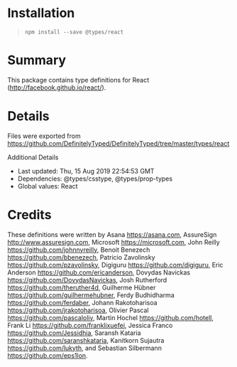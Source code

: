 # Installation
> `npm install --save @types/react`

# Summary
This package contains type definitions for React (http://facebook.github.io/react/).

# Details
Files were exported from https://github.com/DefinitelyTyped/DefinitelyTyped/tree/master/types/react

Additional Details
 * Last updated: Thu, 15 Aug 2019 22:54:53 GMT
 * Dependencies: @types/csstype, @types/prop-types
 * Global values: React

# Credits
These definitions were written by Asana <https://asana.com>, AssureSign <http://www.assuresign.com>, Microsoft <https://microsoft.com>, John Reilly <https://github.com/johnnyreilly>, Benoit Benezech <https://github.com/bbenezech>, Patricio Zavolinsky <https://github.com/pzavolinsky>, Digiguru <https://github.com/digiguru>, Eric Anderson <https://github.com/ericanderson>, Dovydas Navickas <https://github.com/DovydasNavickas>, Josh Rutherford <https://github.com/theruther4d>, Guilherme Hübner <https://github.com/guilhermehubner>, Ferdy Budhidharma <https://github.com/ferdaber>, Johann Rakotoharisoa <https://github.com/jrakotoharisoa>, Olivier Pascal <https://github.com/pascaloliv>, Martin Hochel <https://github.com/hotell>, Frank Li <https://github.com/franklixuefei>, Jessica Franco <https://github.com/Jessidhia>, Saransh Kataria <https://github.com/saranshkataria>, Kanitkorn Sujautra <https://github.com/lukyth>, and Sebastian Silbermann <https://github.com/eps1lon>.
